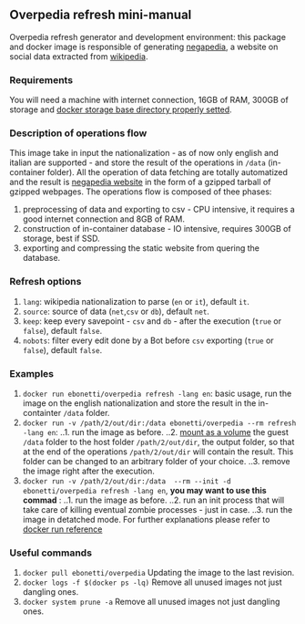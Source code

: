 ## Overpedia refresh mini-manual
Overpedia refresh generator and development environment: this package and docker image is responsible of generating [negapedia](http://en.negapedia.org/), a website on social data extracted from [wikipedia](https://en.wikipedia.org).

### Requirements
You will need a machine with internet connection, 16GB of RAM, 300GB of storage and [docker storage base directory properly setted](https://forums.docker.com/t/how-do-i-change-the-docker-image-installation-directory/1169).

### Description of operations flow
This image take in input the nationalization - as of now only english and italian are supported - and store the result of the operations in `/data` (in-container folder). All the operation of data fetching are totally automatized and the result is [negapedia website](http://negapedia.org) in the form of a gzipped tarball of gzipped webpages. The operations flow is composed of thee phases:
1. preprocessing of data and exporting to csv - CPU intensive, it requires a good internet connection and 8GB of RAM.
2. construction of in-container database - IO intensive, requires 300GB of storage, best if SSD.
3. exporting and compressing the static website from quering the database.

### Refresh options
1. `lang`: wikipedia nationalization to parse (`en` or `it`), default `it`.
2. `source`: source of data (`net`,`csv` or `db`), default `net`.
3. `keep`: keep every savepoint - `csv` and `db` - after the execution (`true` or `false`), default `false`.
4. `nobots`: filter every edit done by a Bot before `csv` exporting (`true` or `false`), default `false`.

### Examples
1. `docker run ebonetti/overpedia refresh -lang en`: basic usage, run the image on the english nationalization and store the result in the in-containter `/data` folder.
2. `docker run -v /path/2/out/dir:/data ebonetti/overpedia --rm refresh -lang en`:
..1. run the image as before.
..2. [mount as a volume](https://docs.docker.com/storage/volumes/) the guest `/data` folder to the host folder `/path/2/out/dir`, the output folder, so that at the end of the operations  `/path/2/out/dir` will contain the result. This folder can be changed to an arbitrary folder of your choice.
..3. remove the image right after the execution.
3. `docker run -v /path/2/out/dir:/data  --rm --init -d ebonetti/overpedia refresh -lang en`, **you may want to use this commad** :
..1. run the image as before.
..2. run an init process that will take care of killing eventual zombie processes - just in case.
..3. run the image in detatched mode.
For further explanations please refer to [docker run reference](https://docs.docker.com/engine/reference/run)

### Useful commands
1. `docker pull ebonetti/overpedia` Updating the image to the last revision.
2. `docker logs -f $(docker ps -lq)` Remove all unused images not just dangling ones.
3. `docker system prune -a` Remove all unused images not just dangling ones.